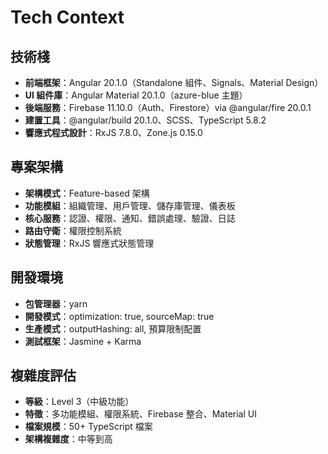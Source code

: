 # Tech Context

## 技術棧
- **前端框架**：Angular 20.1.0（Standalone 組件、Signals、Material Design）
- **UI 組件庫**：Angular Material 20.1.0（azure-blue 主題）
- **後端服務**：Firebase 11.10.0（Auth、Firestore）via @angular/fire 20.0.1
- **建置工具**：@angular/build 20.1.0、SCSS、TypeScript 5.8.2
- **響應式程式設計**：RxJS 7.8.0、Zone.js 0.15.0

## 專案架構
- **架構模式**：Feature-based 架構
- **功能模組**：組織管理、用戶管理、儲存庫管理、儀表板
- **核心服務**：認證、權限、通知、錯誤處理、驗證、日誌
- **路由守衛**：權限控制系統
- **狀態管理**：RxJS 響應式狀態管理

## 開發環境
- **包管理器**：yarn
- **開發模式**：optimization: true, sourceMap: true
- **生產模式**：outputHashing: all, 預算限制配置
- **測試框架**：Jasmine + Karma

## 複雜度評估
- **等級**：Level 3（中級功能）
- **特徵**：多功能模組、權限系統、Firebase 整合、Material UI
- **檔案規模**：50+ TypeScript 檔案
- **架構複雜度**：中等到高
